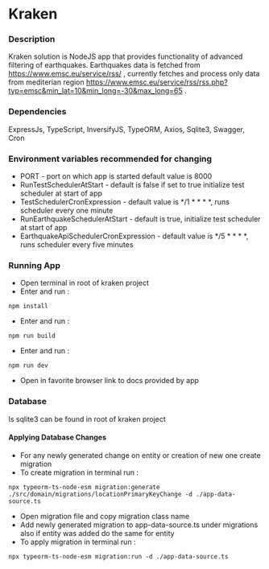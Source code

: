 # Kraken
### Description
Kraken solution is NodeJS app that provides functionality of advanced filtering
of earthquakes. Earthquakes data is fetched from https://www.emsc.eu/service/rss/ , 
currently fetches and process only data from mediterian region
https://www.emsc.eu/service/rss/rss.php?typ=emsc&min_lat=10&min_long=-30&max_long=65 .

### Dependencies
ExpressJs, TypeScript, InversifyJS, TypeORM, Axios, Sqlite3, Swagger, Cron

### Environment variables recommended for changing
* PORT - port on which app is started default value is 8000
* RunTestSchedulerAtStart - default is false if set to true initialize test scheduler at start of app
* TestSchedulerCronExpression - default value is */1 * * * *, runs scheduler every one minute
* RunEarthquakeSchedulerAtStart - default is true, initialize test scheduler at start of app
* EarthquakeApiSchedulerCronExpression - default value is */5 * * * *, runs scheduler every five minutes

### Running App
* Open terminal in root of kraken project
* Enter and run : 
```
npm install
```
* Enter and run : 
```
npm run build
```
* Enter and run : 
```
npm run dev
```
* Open in favorite browser link to docs provided by app

### Database
Is sqlite3 can be found in root of kraken project

#### Applying Database Changes
* For any newly generated change on entity or creation of new one create migration
* To create migration in terminal run :
```
npx typeorm-ts-node-esm migration:generate ./src/domain/migrations/locationPrimaryKeyChange -d ./app-data-source.ts
```
* Open migration file and copy migration class name 
* Add newly generated migration to app-data-source.ts under migrations also if entity was added do the same for entity
* To apply migration in terminal run : 
```
npx typeorm-ts-node-esm migration:run -d ./app-data-source.ts  
```

